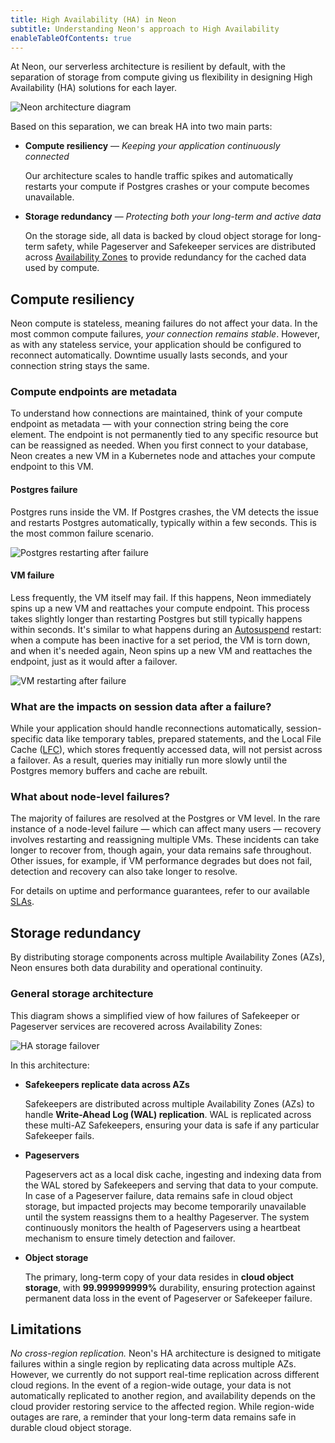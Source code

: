 ```yaml
---
title: High Availability (HA) in Neon
subtitle: Understanding Neon's approach to High Availability
enableTableOfContents: true
---
```


At Neon, our serverless architecture is resilient by default, with the separation of storage from compute giving us flexibility in designing High Availability (HA) solutions for each layer.

![Neon architecture diagram](/docs/introduction/neon_architecture_4.jpg)

Based on this separation, we can break HA into two main parts:

- **Compute resiliency** &#8212; _Keeping your application continuously connected_

  Our architecture scales to handle traffic spikes and automatically restarts your compute if Postgres crashes or your compute becomes unavailable.

- **Storage redundancy** &#8212; _Protecting both your long-term and active data_

  On the storage side, all data is backed by cloud object storage for long-term safety, while Pageserver and Safekeeper services are distributed across [Availability Zones](https://en.wikipedia.org/wiki/Availability_zone) to provide redundancy for the cached data used by compute.

## Compute resiliency

Neon compute is stateless, meaning failures do not affect your data. In the most common compute failures, _your connection remains stable_. However, as with any stateless service, your application should be configured to reconnect automatically. Downtime usually lasts seconds, and your connection string stays the same.

### Compute endpoints are metadata

To understand how connections are maintained, think of your compute endpoint as metadata — with your connection string being the core element. The endpoint is not permanently tied to any specific resource but can be reassigned as needed. When you first connect to your database, Neon creates a new VM in a Kubernetes node and attaches your compute endpoint to this VM.

#### Postgres failure

Postgres runs inside the VM. If Postgres crashes, the VM detects the issue and restarts Postgres automatically, typically within a few seconds. This is the most common failure scenario.

![Postgres restarting after failure](/docs/introduction/postgres_fails.png)

#### VM failure

Less frequently, the VM itself may fail. If this happens, Neon immediately spins up a new VM and reattaches your compute endpoint. This process takes slightly longer than restarting Postgres but still typically happens within seconds. It's similar to what happens during an [Autosuspend](/docs/guides/auto-suspend-guide) restart: when a compute has been inactive for a set period, the VM is torn down, and when it's needed again, Neon spins up a new VM and reattaches the endpoint, just as it would after a failover.

![VM restarting after failure](/docs/introduction/vm_fails.png)

### What are the impacts on session data after a failure?

While your application should handle reconnections automatically, session-specific data like temporary tables, prepared statements, and the Local File Cache ([LFC](/docs/reference/glossary#local-file-cache)), which stores frequently accessed data, will not persist across a failover. As a result, queries may initially run more slowly until the Postgres memory buffers and cache are rebuilt.

### What about node-level failures?

The majority of failures are resolved at the Postgres or VM level. In the rare instance of a node-level failure — which can affect many users — recovery involves restarting and reassigning multiple VMs. These incidents can take longer to recover from, though again, your data remains safe throughout. Other issues, for example, if VM performance degrades but does not fail, detection and recovery can also take longer to resolve.

For details on uptime and performance guarantees, refer to our available [SLAs](/docs/introduction/support#slas).

## Storage redundancy

By distributing storage components across multiple Availability Zones (AZs), Neon ensures both data durability and operational continuity.

### General storage architecture

This diagram shows a simplified view of how failures of Safekeeper or Pageserver services are recovered across Availability Zones:

![HA storage failover](/docs/introduction/HA-storage-failover.png)

In this architecture:

- **Safekeepers replicate data across AZs**

  Safekeepers are distributed across multiple Availability Zones (AZs) to handle **Write-Ahead Log (WAL) replication**. WAL is replicated across these multi-AZ Safekeepers, ensuring your data is safe if any particular Safekeeper fails.

- **Pageservers**

  Pageservers act as a local disk cache, ingesting and indexing data from the WAL stored by Safekeepers and serving that data to your compute. In case of a Pageserver failure, data remains safe in cloud object storage, but impacted projects may become temporarily unavailable until the system reassigns them to a healthy Pageserver. The system continuously monitors the health of Pageservers using a heartbeat mechanism to ensure timely detection and failover.

- **Object storage**

  The primary, long-term copy of your data resides in **cloud object storage**, with **99.999999999%** durability, ensuring protection against permanent data loss in the event of Pageserver or Safekeeper failure.

## Limitations

_No cross-region replication._ Neon's HA architecture is designed to mitigate failures within a single region by replicating data across multiple AZs. However, we currently do not support real-time replication across different cloud regions. In the event of a region-wide outage, your data is not automatically replicated to another region, and availability depends on the cloud provider restoring service to the affected region. While region-wide outages are rare, a reminder that your long-term data remains safe in durable cloud object storage.
